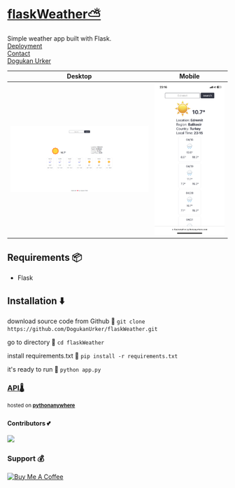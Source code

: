 # [flaskWeather⛅](https://dogukanurker.com/flaskweather)

Simple weather app built with Flask.
<br/>
[Deployment](https://flaskweather.pythonanywhere.com/)<br/>
[Contact](mailto:dogukanurker@icloud.com)<br/>
[Dogukan Urker](https://dogukanurker.com)

|              Desktop               |              Mobile              |
| :--------------------------------: | :------------------------------: |
| ![appDesktop](/images/desktop.png) | ![appMobile](/images/mobile.png) |

## Requirements 📦

- Flask

## Installation ⬇️

download source code from Github 💾
`git clone https://github.com/DogukanUrker/flaskWeather.git`

go to directory 📁
`cd flaskWeather`

install requirements.txt 🔽
`pip install -r requirements.txt`

it's ready to run 🎉
`python app.py`

### [API🌡️](https://www.weatherapi.com/)

<sup>hosted on **[pythonanywhere](https://www.pythonanywhere.com/)**</sup>

#### Contributors 💕

<a href="https://github.com/dogukanurker/flaskweather/graphs/contributors">
  <img src="https://contrib.rocks/image?repo=dogukanurker/flaskweather" />
</a>

### Support 💰

<a href="https://dogukanurker.com/donate" target="_blank"><img src="https://cdn.buymeacoffee.com/buttons/v2/arial-red.png" alt="Buy Me A Coffee" style="height: 60px !important;width: 217px !important;" ></a>
